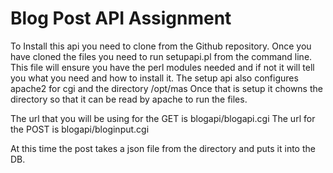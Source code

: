 # Blog Post API Assignment

To Install this api you need to clone from the  Github repository.
Once you have cloned the files you need to run setupapi.pl from the command line.
This file will ensure you have the perl modules needed and if not it will tell you what you need and how to install it.
The setup api also configures apache2 for cgi and the directory /opt/mas
Once that is setup it chowns the directory so that it can be read by apache to run the files.

The url that you will be using for the GET is blogapi/blogapi.cgi
The url for the POST is blogapi/bloginput.cgi

At this time the post takes a json file from the directory and puts it into the DB.

